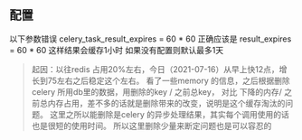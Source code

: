 <!--
* @UpdateTime : 2021/7/16 7:45 下午
* @description: type some description
* @Author: a27
-->
## 配置
以下参数错误
celery_task_result_expires = 60 * 60
正确应该是
result_expires = 60 * 60
这样结果会缓存1小时
如果没有配置则默认最多1天

> 起因：以往redis 占用20%左右，今日（2021-07-16）从早上快12点，增长到75左右之后稳定这个左右。
看了一些memory 的信息，之后根据删除celery 所用db里的数据，用删除的key / 之前总key， 对比
下降的内存/ 之前总内存占用，差不多的话就是删除带来的改变，说明是这个缓存淘汰的问题。
这里之所以能删除是celery 的异步处理结果，其实每个调用使用的话也是很短的使用时间。
所以这里删除少量来断定问题也是可以容忍的

